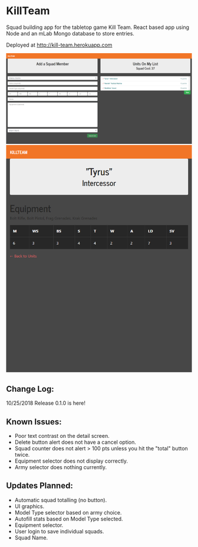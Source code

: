 # KillTeam
Squad building app for the tabletop game Kill Team. React based app using Node and an mLab Mongo database to store entries. 

Deployed at http://kill-team.herokuapp.com

![Main Screen](./client/public/killteam1.png)
![Detail View](./client/public/killteam2.png)

## Change Log:

10/25/2018
Release 0.1.0 is here!

## Known Issues:

* Poor text contrast on the detail screen.
* Delete button alert does not have a cancel option.
* Squad counter does not alert > 100 pts unless you hit the "total" button twice.
* Equipment selector does not display correctly.
* Army selector does nothing currently.

## Updates Planned:

* Automatic squad totalling (no button).
* UI graphics.
* Model Type selector based on army choice.
* Autofill stats based on Model Type selected.
* Equipment selector.
* User login to save individual squads.
* Squad Name.
